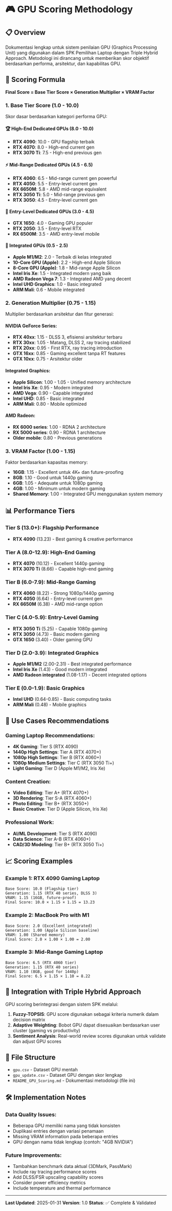 # 🎮 GPU Scoring Methodology

## 📋 Overview

Dokumentasi lengkap untuk sistem penilaian GPU (Graphics Processing Unit) yang digunakan dalam SPK Pemilihan Laptop dengan Triple Hybrid Approach. Metodologi ini dirancang untuk memberikan skor objektif berdasarkan performa, arsitektur, dan kapabilitas GPU.

## 🔬 Scoring Formula

**Final Score = Base Tier Score × Generation Multiplier × VRAM Factor**

### 1. Base Tier Score (1.0 - 10.0)

Skor dasar berdasarkan kategori performa GPU:

#### 🏆 High-End Dedicated GPUs (8.0 - 10.0)
- **RTX 4090**: 10.0 - GPU flagship terbaik
- **RTX 4070**: 8.0 - High-end current gen
- **RTX 3070 Ti**: 7.5 - High-end previous gen

#### ⚡ Mid-Range Dedicated GPUs (4.5 - 6.5)
- **RTX 4060**: 6.5 - Mid-range current gen powerful
- **RTX 4050**: 5.5 - Entry-level current gen
- **RX 6650M**: 5.8 - AMD mid-range equivalent
- **RTX 3050 Ti**: 5.0 - Mid-range previous gen
- **RTX 3050**: 4.5 - Entry-level current gen

#### 🔰 Entry-Level Dedicated GPUs (3.0 - 4.5)
- **GTX 1650**: 4.0 - Gaming GPU populer
- **RTX 2050**: 3.5 - Entry-level RTX
- **RX 6500M**: 3.5 - AMD entry-level mobile

#### 📱 Integrated GPUs (0.5 - 2.5)
- **Apple M1/M2**: 2.0 - Terbaik di kelas integrated
- **10-Core GPU (Apple)**: 2.2 - High-end Apple Silicon
- **8-Core GPU (Apple)**: 1.8 - Mid-range Apple Silicon
- **Intel Iris Xe**: 1.5 - Integrated modern yang baik
- **AMD Radeon Vega 7**: 1.3 - Integrated AMD yang decent
- **Intel UHD Graphics**: 1.0 - Basic integrated
- **ARM Mali**: 0.6 - Mobile integrated

### 2. Generation Multiplier (0.75 - 1.15)

Multiplier berdasarkan arsitektur dan fitur generasi:

#### NVIDIA GeForce Series:
- **RTX 40xx**: 1.15 - DLSS 3, efisiensi arsitektur terbaru
- **RTX 30xx**: 1.05 - Matang, DLSS 2, ray tracing stabilized
- **RTX 20xx**: 0.95 - First RTX, ray tracing introduction
- **GTX 16xx**: 0.85 - Gaming excellent tanpa RT features
- **GTX 10xx**: 0.75 - Arsitektur older

#### Integrated Graphics:
- **Apple Silicon**: 1.00 - 1.05 - Unified memory architecture
- **Intel Iris Xe**: 0.95 - Modern integrated
- **AMD Vega**: 0.90 - Capable integrated
- **Intel UHD**: 0.85 - Basic integrated
- **ARM Mali**: 0.80 - Mobile optimized

#### AMD Radeon:
- **RX 6000 series**: 1.00 - RDNA 2 architecture
- **RX 5000 series**: 0.90 - RDNA 1 architecture
- **Older mobile**: 0.80 - Previous generations

### 3. VRAM Factor (1.00 - 1.15)

Faktor berdasarkan kapasitas memory:

- **16GB**: 1.15 - Excellent untuk 4K+ dan future-proofing
- **8GB**: 1.10 - Good untuk 1440p gaming
- **6GB**: 1.05 - Adequate untuk 1080p gaming
- **4GB**: 1.00 - Minimum untuk modern gaming
- **Shared Memory**: 1.00 - Integrated GPU menggunakan system memory

## 📊 Performance Tiers

### Tier S (13.0+): Flagship Performance
- **RTX 4090** (13.23) - Best gaming & creative performance

### Tier A (8.0-12.9): High-End Gaming
- **RTX 4070** (10.12) - Excellent 1440p gaming
- **RTX 3070 Ti** (8.66) - Capable high-end gaming

### Tier B (6.0-7.9): Mid-Range Gaming
- **RTX 4060** (8.22) - Strong 1080p/1440p gaming
- **RTX 4050** (6.64) - Entry-level current gen
- **RX 6650M** (6.38) - AMD mid-range option

### Tier C (4.0-5.9): Entry-Level Gaming
- **RTX 3050 Ti** (5.25) - Capable 1080p gaming
- **RTX 3050** (4.73) - Basic modern gaming
- **GTX 1650** (3.40) - Older gaming GPU

### Tier D (2.0-3.9): Integrated Graphics
- **Apple M1/M2** (2.00-2.31) - Best integrated performance
- **Intel Iris Xe** (1.43) - Good modern integrated
- **AMD Radeon integrated** (1.08-1.17) - Decent integrated options

### Tier E (0.0-1.9): Basic Graphics
- **Intel UHD** (0.64-0.85) - Basic computing tasks
- **ARM Mali** (0.48) - Mobile graphics

## 🎯 Use Cases Recommendations

### Gaming Laptop Recommendations:
- **4K Gaming**: Tier S (RTX 4090)
- **1440p High Settings**: Tier A (RTX 4070+)
- **1080p High Settings**: Tier B (RTX 4060+)
- **1080p Medium Settings**: Tier C (RTX 3050 Ti+)
- **Light Gaming**: Tier D (Apple M1/M2, Iris Xe)

### Content Creation:
- **Video Editing**: Tier A+ (RTX 4070+)
- **3D Rendering**: Tier S-A (RTX 4060+)
- **Photo Editing**: Tier B+ (RTX 3050+)
- **Basic Creative**: Tier D (Apple Silicon, Iris Xe)

### Professional Work:
- **AI/ML Development**: Tier S (RTX 4090)
- **Data Science**: Tier A-B (RTX 4060+)
- **CAD/3D Modeling**: Tier B+ (RTX 3050 Ti+)

## 📈 Scoring Examples

### Example 1: RTX 4090 Gaming Laptop
```
Base Score: 10.0 (Flagship tier)
Generation: 1.15 (RTX 40 series, DLSS 3)
VRAM: 1.15 (16GB, future-proof)
Final Score: 10.0 × 1.15 × 1.15 = 13.23
```

### Example 2: MacBook Pro with M1
```
Base Score: 2.0 (Excellent integrated)
Generation: 1.00 (Apple Silicon baseline)
VRAM: 1.00 (Shared memory)
Final Score: 2.0 × 1.00 × 1.00 = 2.00
```

### Example 3: Mid-Range Gaming Laptop
```
Base Score: 6.5 (RTX 4060 tier)
Generation: 1.15 (RTX 40 series)
VRAM: 1.10 (8GB, good for 1440p)
Final Score: 6.5 × 1.15 × 1.10 = 8.22
```

## 🔄 Integration with Triple Hybrid Approach

GPU scoring berintegrasi dengan sistem SPK melalui:

1. **Fuzzy-TOPSIS**: GPU score digunakan sebagai kriteria numerik dalam decision matrix
2. **Adaptive Weighting**: Bobot GPU dapat disesuaikan berdasarkan user cluster (gaming vs productivity)
3. **Sentiment Analysis**: Real-world review scores digunakan untuk validate dan adjust GPU scores

## 📁 File Structure

- `gpu.csv` - Dataset GPU mentah
- `gpu_update.csv` - Dataset GPU dengan skor lengkap
- `README_GPU_Scoring.md` - Dokumentasi metodologi (file ini)

## 🛠️ Implementation Notes

### Data Quality Issues:
- Beberapa GPU memiliki nama yang tidak konsisten
- Duplikasi entries dengan variasi penamaan
- Missing VRAM information pada beberapa entries
- GPU dengan nama tidak lengkap (contoh: "4GB NVIDIA")

### Future Improvements:
- Tambahkan benchmark data aktual (3DMark, PassMark)
- Include ray tracing performance scores
- Add DLSS/FSR upscaling capability scores
- Consider power efficiency metrics
- Include temperature and thermal performance

---

**Last Updated**: 2025-01-31
**Version**: 1.0
**Status**: ✅ Complete & Validated